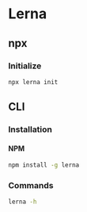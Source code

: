 # Lerna

## npx

### Initialize

```sh
npx lerna init
```

## CLI

### Installation

#### NPM

```sh
npm install -g lerna
```

### Commands

```sh
lerna -h
```
